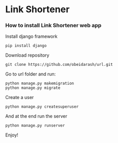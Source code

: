 # Link Shortener 
### How to install Link Shortener web app
Install django framework

```
pip install django
```
Download repository
```
git clone https://github.com/obeidarash/url.git
```
Go to url folder and run:
```
python manage.py makemigration
python manage.py migrate
```
Create a user
```
python manage.py createsuperuser
```
And at the end run the server
```
python manage.py runserver
```
Enjoy!
